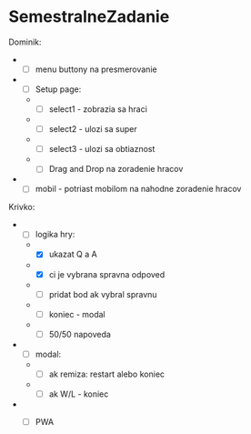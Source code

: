 # SemestralneZadanie
Dominik:
  - - [ ] menu buttony na presmerovanie
  - - [ ] Setup page:
    - - [ ] select1 - zobrazia sa hraci
    - - [ ] select2 - ulozi sa super
    - - [ ] select3 - ulozi sa obtiaznost
    - - [ ] Drag and Drop na zoradenie hracov
  - - [ ] mobil - potriast mobilom na nahodne zoradenie hracov
  
Krivko:
  - - [ ] logika hry:
    - - [x] ukazat Q a A
    - - [x] ci je vybrana spravna odpoved
    - - [ ] pridat bod ak vybral spravnu
    - - [ ] koniec - modal
    - - [ ] 50/50 napoveda
  - - [ ] modal:
    - - [ ] ak remiza: restart alebo koniec
    - - [ ] ak W/L - koniec
  - - [ ] PWA
    
